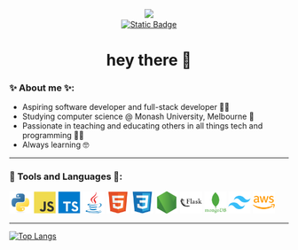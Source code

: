 <div id="header" align="center">
  <img src="https://media1.tenor.com/m/qb36GNMGgX0AAAAC/cat-computer.gif" width="230"/>
  <div id="badges">
    <a href="https://www.linkedin.com/in/rickyzhang10/">
      <img alt="Static Badge" src="https://img.shields.io/badge/LinkedIn-blue?style=for-the-badge&logo=linkedin">
    </a>
  </div>
  <h1>
    hey there 👋
  </h1>
</div>

### ✨ About me ✨:  
- Aspiring software developer and full-stack developer 👨‍💻
- Studying computer science @ Monash University, Melbourne 📘
-  Passionate in teaching and educating others in all things tech and programming 👨‍🏫
- Always learning 🤓

---

### 📏 Tools and Languages 📐:  
<div>
  <img src='https://github.com/devicons/devicon/blob/master/icons/python/python-original.svg' width='40'>
  <img src='https://github.com/devicons/devicon/blob/master/icons/javascript/javascript-original.svg' width='40'>
  <img src='https://github.com/devicons/devicon/blob/master/icons/typescript/typescript-original.svg' width='40'>
  <img src='https://github.com/devicons/devicon/blob/master/icons/java/java-original.svg' width='40'>
  <img src='https://github.com/devicons/devicon/blob/master/icons/html5/html5-original.svg' width='40'>
  <img src='https://github.com/devicons/devicon/blob/master/icons/css3/css3-original.svg' width='40'>
  <img src='https://github.com/devicons/devicon/blob/master/icons/nodejs/nodejs-original.svg' width='40'>
  <img src='https://github.com/devicons/devicon/blob/master/icons/flask/flask-original-wordmark.svg' width='40'>
  <img src='https://github.com/devicons/devicon/blob/master/icons/mongodb/mongodb-plain-wordmark.svg' width='40'>
  <img src='https://github.com/devicons/devicon/blob/master/icons/tailwindcss/tailwindcss-plain.svg' width='40'>
  <img src='https://github.com/devicons/devicon/blob/master/icons/amazonwebservices/amazonwebservices-plain-wordmark.svg' width='40'>
</div>

---
[![Top Langs](https://github-readme-stats.vercel.app/api/top-langs/?username=Rikidink&layout=donut&theme=vision-friendly-dark)](https://github.com/anuraghazra/github-readme-stats)

<!--
**Rikidink/Rikidink** is a ✨ _special_ ✨ repository because its `README.md` (this file) appears on your GitHub profile.

Here are some ideas to get you started:

- 🔭 I’m currently working on ...
- 🌱 I’m currently learning ...
- 👯 I’m looking to collaborate on ...
- 🤔 I’m looking for help with ...
- 💬 Ask me about ...
- 📫 How to reach me: ...
- 😄 Pronouns: ...
- ⚡ Fun fact: ...
-->
